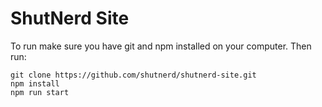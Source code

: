 # ShutNerd Site

To run make sure you have git and npm installed on your computer. Then run:

```
git clone https://github.com/shutnerd/shutnerd-site.git
npm install
npm run start
```
